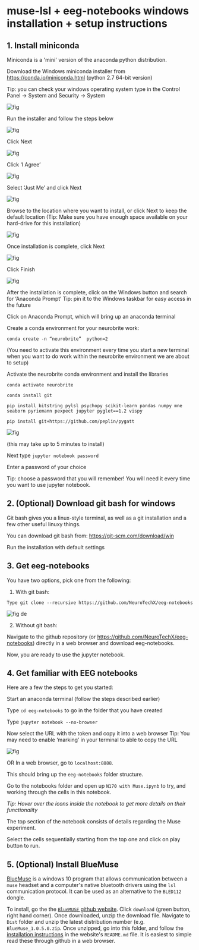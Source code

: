 # muse-lsl + eeg-notebooks windows installation + setup instructions


## 1. Install miniconda

Miniconda is a 'mini' version of the anaconda python distribution.

Download the Windows miniconda installer from https://conda.io/miniconda.html (python 2.7 64-bit version)

Tip: you can check your windows operating system type in the Control Panel → System and Security → System

![fig](figs/miniconda_install_fig.png)



Run the installer and follow the steps below


![fig](figs/miniconda_run_install_fig_1.png)


Click Next

![fig](figs/miniconda_run_install_fig_2.png)

Click ‘I Agree’ 

![fig](figs/miniconda_run_install_fig_3.png)


Select ‘Just Me’ and click Next

![fig](figs/miniconda_run_install_fig_4.png)

Browse to the location where you want to install, or click Next to keep the default location (Tip: Make sure you have enough space available on your hard-drive for this installation) 

![fig](figs/miniconda_run_install_fig_5.png)

Once installation is complete, click Next

![fig](figs/miniconda_run_install_fig_6.png)

Click Finish

![fig](figs/miniconda_run_install_fig_7.png)




After the installation is complete, click on the Windows button and search for ‘Anaconda Prompt’ 
Tip: pin it to the Windows taskbar for easy access in the future

Click on Anaconda Prompt, which will bring up an anaconda terminal 

Create a conda environment for your neurobrite work:


`conda create -n “neurobrite”  python=2`

(You need to activate this environment every time you start a new terminal when you want to do work within the neurobrite environment we are about to setup)  

Activate the neurobrite conda environment and install the libraries

`conda activate neurobrite`

`conda install git` 

`pip install bitstring pylsl psychopy scikit-learn pandas numpy mne seaborn
pyriemann pexpect jupyter pyglet==1.2 vispy`

`pip install git+https://github.com/peplin/pygatt`

![fig](figs/miniconda_run_install_fig_8.png)



(this may take up to 5 minutes to install)

Next type `jupyter notebook password`

Enter a password of your choice

Tip: choose a password that you will remember! You will need it every time you want to use jupyter notebook.



## 2. (Optional) Download git bash for windows

Git bash gives you a linux-style terminal, as well as a git installation and a few other useful linuxy things.

You can download git bash from: https://git-scm.com/download/win

Run the installation with default settings



## 3. Get eeg-notebooks

You have two options, pick one from the following:

1) With git bash:

`Type git clone --recursive https://github.com/NeuroTechX/eeg-notebooks`

![fig](figs/install_gitbash.png)
de

2) Without git bash:

Navigate to the github repository (or https://github.com/NeuroTechX/eeg-notebooks) directly in a web browser and download eeg-notebooks.

Now, you are ready to use the jupyter notebook.



## 4. Get familiar with EEG notebooks

Here are a few  the steps to get you started:

Start an anaconda terminal (follow the steps described earlier)

Type  `cd eeg-notebooks` to go in the folder that you have created

Type `jupyter notebook --no-browser`

Now select the URL with the token and copy it into a web browser 
Tip: You may need to enable ‘marking’ in your terminal to able to copy the URL

![fig](figs/mark_conda_terminal.png)


OR In a web browser, go to `localhost:8888`.

This should bring up the `eeg-notebooks` folder structure.

Go to the notebooks folder and open up `N170 with Muse.ipynb` to try, and working through the cells in this notebook.

*Tip: Hover over the icons inside the notebook to get more details on their functionality*

The top section of the notebook consists of details regarding the Muse experiment.

Select the cells sequentially starting from the top one and click on play button to run.


  
## 5. (Optional) Install BlueMuse

[BlueMuse](https://github.com/kowalej/BlueMuse) is a windows 10 program that allows communication between a `muse` headset and a computer's native bluetooth drivers using the `lsl` communication protocol. It can be used as an alternative to the `BLED112` dongle. 

To install, go the the [ `BlueMUSE` github website](https://github.com/kowalej/BlueMuse). Click `download` (green button, right hand corner). Once downloaded, unzip the download file. Navigate to `Dist` folder and unzip the latest distribution number (e.g. `BlueMuse_1.0.5.0.zip`. Once unzipped, go into this folder, and follow the [installation instructions](https://github.com/kowalej/BlueMuse#installation) in the website's `README.md` file. It is easiest to simple read these through github in a web browser. 












